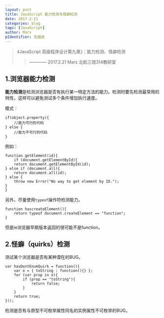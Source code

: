 ```yaml
---
layout: post
title: JavaScript 能力检测与怪癖检测
date: 2017-2-21
categories: blog
tags: [JavaScript]
author: Mars
pIdentifier: 无缩进
---
```

> 《JavaScript 高级程序设计第九章》：能力检测、怪癖检测
>> ———— 2017.2.21 Mars 北航三馆314教研室

## 1.浏览器能力检测
**能力检测**是检测浏览器是否有执行某一特定方法的能力。检测时要先检测最常用的特性，这样可以避免测试多个条件增加执行速度。

模式：

    if(object.property){
        //能力可行的代码
    } else {
        //能力不可行的代码
    }

例如：

    function getElement(id){
        if (document.getElementById){
        return document.getElementById(id);
    } else if (document.all){
        return document.all(id);
    } else {
        throw new Error("No way to get element by ID.");
    }
    }

另外，尽量使用<code>typeof</code>操作符检测能力。

    function hascreateElement(){
        return typeof document.createElement == "function";
    }

但是ie浏览器早期版本返回的很可能不是function。
## 2.怪癖（quirks）检测
测试某个浏览器是否有某种潜在的BUG。

    var hasDontEnumQuirk = function(){        
        var o = { toString : function(){} };
        for (var prop in o){
            if (prop == "toString"){
                return false;
            }
        }    
        return true;
    }();

检测是否有与原型不可枚举属性同名的实例属性不可枚举的BUG。